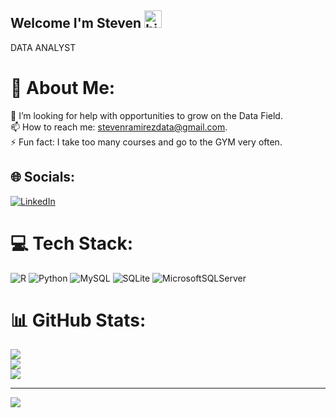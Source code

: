 ## Welcome I'm Steven <img src="https://user-images.githubusercontent.com/1303154/88677602-1635ba80-d120-11ea-84d8-d263ba5fc3c0.gif" width="28px" height="28px" alt="hi">

DATA ANALYST




# 💫 About Me:
🤔 I’m looking for help with opportunities to grow on the Data Field.<br>📫 How to reach me: stevenramirezdata@gmail.com.<br>⚡ Fun fact: I take too many courses and go to the GYM very often.


## 🌐 Socials:
[![LinkedIn](https://img.shields.io/badge/LinkedIn-%230077B5.svg?logo=linkedin&logoColor=white)](https://linkedin.com/in/https://www.linkedin.com/in/steven-ramirez-10556623b/) 

# 💻 Tech Stack:
![R](https://img.shields.io/badge/r-%23276DC3.svg?style=for-the-badge&logo=r&logoColor=white) ![Python](https://img.shields.io/badge/python-3670A0?style=for-the-badge&logo=python&logoColor=ffdd54) ![MySQL](https://img.shields.io/badge/mysql-%2300f.svg?style=for-the-badge&logo=mysql&logoColor=white) ![SQLite](https://img.shields.io/badge/sqlite-%2307405e.svg?style=for-the-badge&logo=sqlite&logoColor=white) ![MicrosoftSQLServer](https://img.shields.io/badge/Microsoft%20SQL%20Sever-CC2927?style=for-the-badge&logo=microsoft%20sql%20server&logoColor=white)
# 📊 GitHub Stats:
![](https://github-readme-stats.vercel.app/api?username=stevoatx&theme=dark&hide_border=false&include_all_commits=false&count_private=false)<br/>
![](https://github-readme-streak-stats.herokuapp.com/?user=stevoatx&theme=dark&hide_border=false)<br/>
![](https://github-readme-stats.vercel.app/api/top-langs/?username=stevoatx&theme=dark&hide_border=false&include_all_commits=false&count_private=false&layout=compact)

---
[![](https://visitcount.itsvg.in/api?id=stevoatx&icon=0&color=0)](https://visitcount.itsvg.in)

<!-- Proudly created with GPRM ( https://gprm.itsvg.in ) -->
